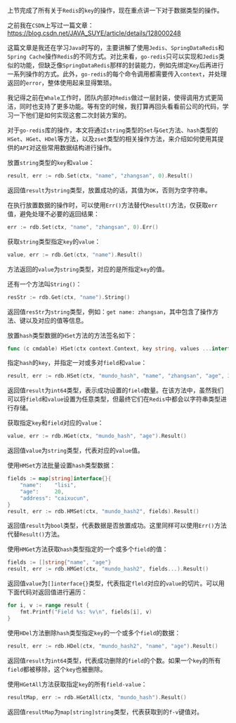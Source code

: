 上节完成了所有关于`Redis`的`key`的操作，现在重点讲一下对于数据类型的操作。

之前我在`CSDN`上写过一篇文章：https://blog.csdn.net/JAVA_SUYE/article/details/128000248

这篇文章是我还在学习`Java`时写的，主要讲解了使用`Jedis`、`SpringDataRedis`和`Spring Cache`操作`Redis`的不同方式。对比来看，`go-redis`只可以实现和`Jedis`类似的功能，但缺乏像`SpringDataRedis`那样的封装能力，例如先绑定`Key`后再进行一系列操作的方式。此外，`go-redis`的每个命令调用都需要传入`context`，并处理返回的`error`，整体使用起来显得繁琐。

我记得之前在`Whale`工作时，团队内部对`Redis`做过一层封装，使得调用方式更简洁，同时也支持了更多功能。等有空的时候，我打算再回头看看前公司的代码，学习一下他们是如何实现这套二次封装方案的。

对于`go-redis`库的操作，本文将通过`string`类型的`Set`与`Get`方法、`hash`类型的`HSet`、`HGet`、`HDel`等方法，以及`zset`类型的相关操作方法，来介绍如何使用其提供的`API`对这些常用数据结构进行操作。

放置`string`类型的`key`和`value`：

```go
result, err := rdb.Set(ctx, "name", "zhangsan", 0).Result()
```

返回值`result`为`string`类型，放置成功的话，其值为`OK`，否则为空字符串。

在执行放置数据的操作时，可以使用`Err()`方法替代`Result()`方法，仅获取`err`值，避免处理不必要的返回结果：

```go
err := rdb.Set(ctx, "name", "zhangsan", 0).Err()
```

获取`string`类型指定`key`的`value`：

```go
value, err := rdb.Get(ctx, "name").Result()
```

方法返回的`value`为`string`类型，对应的是所指定`key`的值。

还有一个方法叫`String()`：

```go
resStr := rdb.Get(ctx, "name").String()
```

返回值`resStr`为`string`类型，例如：`get name: zhangsan`，其中包含了操作方法、键以及对应的值等信息。

放置`hash`类型数据的`HSet`方法的方法签名如下：

```go
func (c cmdable) HSet(ctx context.Context, key string, values ...interface{}) *IntCmd
```

指定`hash`的`key`，并指定一对或多对`field`和`value`：

```go
result, err := rdb.HSet(ctx, "mundo_hash", "name", "zhangsan", "age", 30).Result()
```

返回值`result`为`int64`类型，表示成功设置的`field`数量。在该方法中，虽然我们可以将`field`和`value`设置为任意类型，但最终它们在`Redis`中都会以字符串类型进行存储。

获取指定`key`和`field`对应的`value`：

```go
value, err := rdb.HGet(ctx, "mundo_hash", "age").Result()
```

返回值`value`为`string`类型，代表对应的`value`值。

使用`HMSet`方法批量设置`hash`类型数据：

```go
fields := map[string]interface{}{
    "name":    "lisi",
    "age":     20,
    "address": "caixucun",
}
result, err := rdb.HMSet(ctx, "mundo_hash2", fields).Result()
```

返回值`result`为`bool`类型，代表数据是否放置成功。这里同样可以使用`Err()`方法代替`Result()`方法。

使用`HMGet`方法获取`hash`类型指定的一个或多个`field`的值：

```go
fields := []string{"name", "age"}
result, err := rdb.HMGet(ctx, "mundo_hash2", fields...).Result()
```

返回值`value`为`[]interface{}`类型，代表指定`fleld`对应的`value`的切片。可以用下面代码对返回值进行遍历：

```go
for i, v := range result {
    fmt.Printf("Field %s: %v\n", fields[i], v)
}
```

使用`HDel`方法删除`hash`类型指定`key`的一个或多个`field`的数据：

```go
result, err := rdb.HDel(ctx, "mundo_hash2", "name", "age").Result()
```

返回值`result`为`int64`类型，代表成功删除的`field`的个数。如果一个`key`的所有`field`都被移除，这个`key`也被删除。

使用`HGetAll`方法获取指定`key`的所有`field-value`：

```go
resultMap, err := rdb.HGetAll(ctx, "mundo_hash").Result()
```

返回值`resultMap`为`map[string]string`类型，代表获取到的`f-v`键值对。
